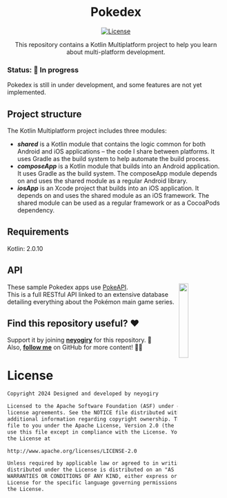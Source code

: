 <h1 align="center">Pokedex</h1>

<p align="center">
  <a href="https://opensource.org/licenses/Apache-2.0"><img alt="License" src="https://img.shields.io/badge/License-Apache%202.0-blue.svg"/></a>
</p>

<p align="center">
This repository contains a Kotlin Multiplatform project to help you learn about multi-platform development.

### Status: 🚧 In progress
Pokedex is still in under development, and some features are not yet implemented.

## Project structure
The Kotlin Multiplatform project includes three modules:
- ***shared*** is a Kotlin module that contains the logic common for both Android and iOS applications – the code I share between platforms. It uses Gradle as the build system to help automate the build process.
- ***composeApp*** is a Kotlin module that builds into an Android application. It uses Gradle as the build system. The composeApp module depends on and uses the shared module as a regular Android library.
- ***iosApp*** is an Xcode project that builds into an iOS application. It depends on and uses the shared module as an iOS framework. The shared module can be used as a regular framework or as a CocoaPods dependency.

## Requirements
Kotlin: 2.0.10 <br>

## API
<img src="https://user-images.githubusercontent.com/24237865/83422649-d1b1d980-a464-11ea-8c91-a24fdf89cd6b.png" align="right" width="21%"/>

These sample Pokedex apps use [PokeAPI](https://pokeapi.co/).<br>
This is a full RESTful API linked to an extensive database detailing everything about the Pokémon main game series.

## Find this repository useful? ♥️
Support it by joining __[neyogiry](https://github.com/neyogiry/KMM-Pokedex/stargazers)__ for this repository. 🌟 <br>
Also, __[follow me](https://github.com/neyogiry)__ on GitHub for more content! 👨‍💻

# License
```xml
Copyright 2024 Designed and developed by neyogiry

Licensed to the Apache Software Foundation (ASF) under one or more contributor
license agreements. See the NOTICE file distributed with this work for
additional information regarding copyright ownership. The ASF licenses this
file to you under the Apache License, Version 2.0 (the "License"); you may not
use this file except in compliance with the License. You may obtain a copy of
the License at

http://www.apache.org/licenses/LICENSE-2.0

Unless required by applicable law or agreed to in writing, software
distributed under the License is distributed on an "AS IS" BASIS, WITHOUT
WARRANTIES OR CONDITIONS OF ANY KIND, either express or implied. See the
License for the specific language governing permissions and limitations under
the License.
```
